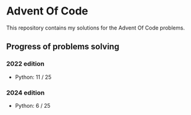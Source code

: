 # Advent Of Code

This repository contains my solutions for the Advent Of Code problems.

## Progress of problems solving

### 2022 edition

- Python: 11 / 25

### 2024 edition

- Python: 6 / 25
